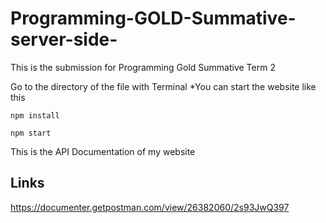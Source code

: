 # Programming-GOLD-Summative-server-side-
This is the submission for Programming Gold Summative Term 2

Go to the directory of the file with Terminal 
*You can start the website like this 

```
npm install
```

```
npm start
```
This is the API Documentation of my website 
## Links
https://documenter.getpostman.com/view/26382060/2s93JwQ397
